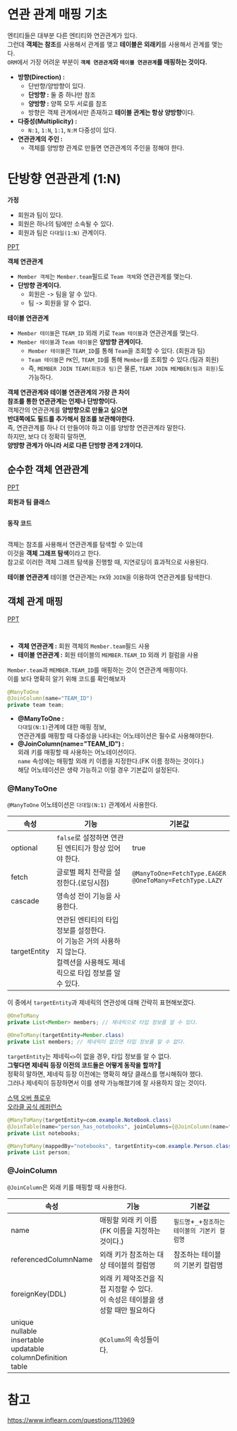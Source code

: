 # 연관 관계 매핑 기초  
엔티티들은 대부분 다른 엔티티와 연관관계가 있다.    
그런데 **객체는 참조**를 사용해서 관계를 맺고 **테이블은 외래키**를 사용해서 관계를 맺는다.     
`ORM`에서 가장 어려운 부분이 **`객체 연관관계`와 `테이블 연관관계`를 매핑하는 것이다.**         

* **방향(Direction) :**   
    * 단반향/양방향이 있다.
    * **단방향 :** 둘 중 하나만 참조 
    * **양방향 :** 양쪽 모두 서로를 참조  
    * 방향은 객체 관계에서만 존재하고 **테이블 관계는 항상 양방향**이다.  
* **다중성(Multiplicity) :**  
    * `N:1`, `1:N`, `1:1`, `N:M` 다중성이 있다.   
* **연관관계의 주인 :**  
    * 객체를 양방향 관계로 만들면 연관관계의 주인을 정해야 한다.   

# 단방향 연관관계 (1:N)   
  
**가정**
* 회원과 팀이 있다.  
* 회원은 하나의 팀에만 소속될 수 있다.  
* 회원과 팀은 `다대일(1:N)` 관계이다.  
  
[PPT]()

**객체 연관관계**  
* `Member 객체`는 `Member.team`필드로 `Team 객체`와 연관관계를 맺는다.  
* **단방향 관계이다.**   
    * 회원은 -> 팀을 알 수 있다. 
    * 팀 -> 회원을 알 수 없다.  
  
**테이블 연관관계**   
* `Member 테이블`은 `TEAM_ID` 외래 키로 `Team 테이블`과 연관관계를 맺는다.  
* `Member 테이블`과 `Team 테이블`은 **양방향 관계이다.**  
    * `Member 테이블`은 `TEAM_ID`를 통해 `Team`을 조회할 수 있다. (회원과 팀)  
    * `Team 테이블`은 `PK`인, `TEAM_ID`를 통해 `Member`를 조회할 수 있다.(팀과 회원)  
    * 즉, `MEMBER JOIN TEAM(회원과 팀)`은 물론, `TEAM JOIN MEMBER(팀과 회원)`도 가능하다.     
      
**객체 연관관계와 테이블 연관관계의 가장 큰 차이**   
**참조를 통한 연관관계는 언제나 단방향이다.**  
객체간의 연관관계를 **양방향으로 만들고 싶으면**     
**반대쪽에도 필드를 추가해서 참조를 보관해야한다.**   
즉, 연관관계를 하나 더 만들어야 하고 이를 양방향 연관관계라 말한다.  
하지만, 보다 더 정확히 말하면,   
**양뱡향 관계가 아니라 서로 다른 단방향 관계 2개이다.**     
    
## 순수한 객체 연관관계   

[PPT]()

**회원과 팀 클래스**
```java
```
**동작 코드**
```java
```

객체는 참조를 사용해서 연관관계를 탐색할 수 있는데    
이것을 **객체 그래프 탐색**이라고 한다.   
참고로 이러한 객체 그래프 탐색을 진행할 때, 지연로딩이 효과적으로 사용된다.    
    
**테이블 연관관계** 
테이블 연관관계는 `FK`와 `JOIN`을 이용하여 연관관계를 탐색한다.      

## 객체 관계 매핑 

[PPT]() 

```java

```
```java
```

* **객체 연관관계 :** 회원 객체의 `Member.team`필드 사용 
* **테이블 연관관계 :** 회원 테이블의 `MEMBER.TEAM_ID` 외래 키 컬럼을 사용  

`Member.team`과 `MEMBER.TEAM_ID`를 매핑하는 것이 연관관계 매핑이다.   
이를 보다 명확히 알기 위해 코드를 확인해보자   
  
```java
@ManyToOne  
@JoinColumn(name="TEAM_ID")     
private team team;  
```    
* **@ManyToOne :**     
    `다대일(N:1)`관계에 대한 매핑 정보,    
    연관관계를 매핑할 때 다중성을 나타내는 어노테이션은 필수로 사용해야한다.     
* **@JoinColumn(name="TEAM_ID") :**   
    외래 키를 매핑할 때 사용하는 어노테이션이다.   
    `name` 속성에는 매핑할 외래 키 이름을 지정한다.(FK 이름 정하는 것이다.)      
    해당 어노테이션은 생략 가능하고 이럴 경우 기본값이 설정된다.  

### @ManyToOne
`@ManyToOne` 어노테이션은 `다대일(N:1)` 관계에서 사용한다.   

|속성|기능|기본값|  
|----|---|------|
|optional|`false`로 설정하면 연관된 엔티티가 항상 있어야 한다.|true|
|fetch|글로벌 페치 전략을 설정한다.(로딩시점)|`@ManyToOne=FetchType.EAGER`<br>`@OneToMany=FetchType.LAZY`|   
|cascade|영속성 전이 기능을 사용한다.||
|targetEntity|연관된 엔티티의 타입 정보를 설정한다.<br>이 기능은 거의 사용하지 않는다.<br>컬렉션을 사용해도 제네릭으로 타입 정보를 알 수 있다.|   
 
이 중에서 `targetEntity`과 제네릭의 연관성에 대해 간략히 표현해보겠다.       
```java
@OneToMany
private List<Member> members; // 제네릭으로 타입 정보를 알 수 있다.  

@OneToMany(targetEntity=Member.class)
private List members; // 제네릭이 없으면 타입 정보를 알 수 없다.   
```  
`targetEntity`는 제네릭`<>`이 없을 경우, 타입 정보를 알 수 없다.      
**그렇다면 제네릭 등장 이전의 코드들은 어떻게 동작을 할까?🤔**    
정확히 말하면, 제네릭 등장 이전에는 명확히 해당 클래스를 명시해줘야 했다.       
그러나 제네릭이 등장하면서 이를 생략 가능해졌기에 잘 사용하지 않는 것이다.      
     
[스택 오버 플로우](https://stackoverflow.com/questions/41810463/when-not-using-generics-ensure-the-target-entity-is-defined-on-the-relationship)      
[오라클 공식 레퍼런스](https://docs.oracle.com/javaee/6/api/javax/persistence/ManyToMany.html)
    
```java
@ManyToMany(targetEntity=com.example.NoteBook.class)
@JoinTable(name="person_has_notebooks", joinColumns={@JoinColumn(name="person_id")}, inverseJoinColumns={@JoinColumn(name="notebook_id")})
private List notebooks;

@ManyToMany(mappedBy="notebooks", targetEntity=com.example.Person.class)
private List person;
```

### @JoinColumn  
`@JoinColumn`은 외래 키를 매핑할 때 사용한다.   

|속성|기능|기본값|
|---|----|-------|
|name|매핑할 외래 키 이름 (FK 이름을 지정하는 것이다.)|`필드명`+`_`+`참조하는 테이블의 기본키 컬럼명`|
|referencedColumnName|외래 키가 참조하는 대상 테이블의 컬럼명|참조하는 테이블의 기본키 컬럼명|
|foreignKey(DDL)|외래 키 제약조건을 직접 지정할 수 있다.<br>이 속성은 테이블을 생성할 때만 필요하다|   
|unique<br>nullable<br>insertable<br>updatable<br>columnDefinition<br>table|`@Column`의 속성들이다.|




# 참고 
https://www.inflearn.com/questions/113969
